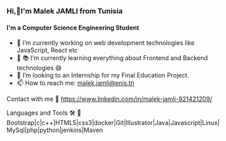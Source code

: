 ### Hi,👋I'm Malek JAMLI from Tunisia
#### I'm a Computer Science Engineering Student

- 🔭  I’m currently working on web development technologies like JavaScript, React etc
- 🌱 📚 I’m currently learning everything about Frontend and Backend technologies 😅
- 👯 I’m looking to an Internship for my Final Education Project.
- 📫 How to reach me: malek.jamli@enis.tn

Contact with me 📝
https://www.linkedin.com/in/malek-jamli-921421209/

Languages and Tools 🛠 📝
Bootstrap|c|c++|HTML5|css3|docker|Git|Illustrator|Java|Javascript|Linux|MySql|php|python|jenkins|Maven

